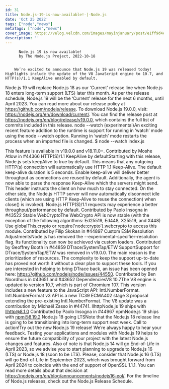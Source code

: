 ```yaml
---
id: 31
title: Node.js-19-is-now-available!-|-Node.js
date: 'Oct 25 2022'
tags: ["node","news"]
metaTags: ["node","news"]
cover_image: https://velog.velcdn.com/images/mayinjanuary/post/e1ff9d4e-541f-418f-b411-4ab9f39aee16/nodejs.png
description: ''
---
```



        
          Node.js 19 is now available!
          by The Node.js Project, 2022-10-18
        

        We’re excited to announce that Node.js 19 was released today! Highlights include the update of the V8 JavaScript engine to 10.7, and HTTP(s)/1.1 KeepAlive enabled by default.
Node.js 19 will replace Node.js 18 as our ‘Current’ release line when Node.js 18 enters long-term support (LTS) later this month.
As per the release schedule, Node.js 19 will be the ‘Current' release for the next 6 months, until April 2023.
You can read more about our release policy at https://github.com/nodejs/release.
To download Node.js 19.0.0, visit: https://nodejs.org/en/download/current/. You can find the release post at https://nodejs.org/en/blog/release/v19.0.0, which contains the full list of commits included in this release.
node --watch (experimental)An exciting recent feature addition to the runtime is support for running in ‘watch’ mode using the node --watch option.
Running in ‘watch’ mode restarts the process when an imported file is changed.
$ node --watch index.js

This feature is available in v19.0.0 and v18.11.0+.
Contributed by Moshe Atlow in #44366
HTTP(S)/1.1 KeepAlive by defaultStarting with this release, Node.js sets keepAlive to true by default. This means that any outgoing HTTP(s) connection will automatically use HTTP 1.1 Keep-Alive.
The default keep-alive duration is 5 seconds.
Enable keep-alive will deliver better throughput as connections are reused by default.
Additionally, the agent is now able to parse the response Keep-Alive which the servers might send. This header instructs the client on how much to stay connected.
On the other side, the Node.js HTTP server will now automatically disconnect idle clients (which are using HTTP Keep-Alive to reuse the connection) when close() is invoked).
Node.js HTTP(S)/1.1 requests may experience a better throughput/performance by default.
Contributed by Paolo Insogna in #43522
Stable WebCryptoThe WebCrypto API is now stable (with the exception of the following algorithms: Ed25519, Ed448, X25519, and X448)
Use globalThis.crypto or require('node:crypto').webcrypto to access this module.
Contributed by Filip Skokan in #44897
Custom ESM Resolution AdjustmentsNode.js has removed the --experimental-specifier-resolution flag. Its functionality can now be achieved via custom loaders.
Contributed by Geoffrey Booth in #44859
DTrace/SystemTap/ETW SupportSupport for DTrace/SystemTap/ETW was removed in v19.0.0. The main reason is the prioritization of resources.
The complexity to keep the support up-to-date has proved not worth it without a clear plan to support these tools.
If you are interested in helping to bring DTrace back, an issue has been opened here: https://github.com/nodejs/node/issues/44550.
Contributed by Ben Noordhuis in #43651 and #43652
DependenciesV8 10.7The V8 engine is updated to version 10.7, which is part of Chromium 107.
This version includes a new feature to the JavaScript API: Intl.NumberFormat.
Intl.NumberFormat v3 API is a new TC39 ECMA402 stage 3 proposal extending the pre-existing Intl.NumberFormat.
The V8 update was a contribution by Michaël Zasso in #44741.
llhttpNode.js 19 ships with llhttp@8.1.0
Contributed by Paolo Insogna in #44967
npmNode.js 19 ships with npm@8.19.2
Node.js 18 going LTSNote that the Node.js 18 release line is going to be transitioning into long-term support next week.
Call to action!Try out the new Node.js 19 release! We’re always happy to hear your feedback. Testing your applications and modules with Node.js 19 helps to ensure the future compatibility of your project with the latest Node.js changes and features.
Also of note is that Node.js 14 will go End-of-Life in April 2023, so we advise you to start planning to upgrade to Node.js 16 (LTS) or Node.js 18 (soon to be LTS).
Please, consider that Node.js 16 (LTS) will go End-of-Life in September 2023, which was brought forward from April 2024 to coincide with the end of support of OpenSSL 1.1.1. You can read more details about that decision at https://nodejs.org/en/blog/announcements/nodejs16-eol/.
For the timeline of Node.js releases, check out the Node.js Release Schedule.

      

